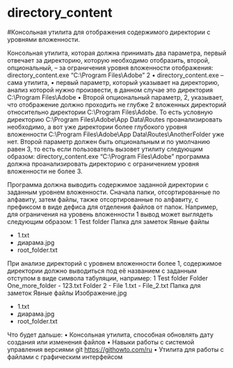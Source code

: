 # directory_content
#Консольная утилита для отображения содержимого директории с уровнями вложенности.

Консольная утилита, которая должна принимать два параметра, первый отвечает за директорию, которую необходимо отобразить, второй, опциональный, – за ограничения уровня вложенности отображения:
directory_content.exe “C:\Program Files\Adobe” 2
•	directory_content.exe – сама утилита,
•	первый параметр, который указывает на директорию, анализ которой нужно произвести, в данном случае это директория C:\Program Files\Adobe
•	Второй опциональный параметр, 2, указывает, что отображение должно проходить не глубже 2 вложенных директорий относительно директории C:\Program Files\Adobe. То есть условную директорию C:\Program Files\Adobe\App Data\Routes проанализировать необходимо, а вот уже директории более глубокого уровня вложенности C:\Program Files\Adobe\App Data\Routes\AnotherFolder уже нет.
Второй параметр должен быть опциональным и по умолчанию равен 3, то есть если пользователь вызовет утилиту следующим образом:
directory_content.exe “C:\Program Files\Adobe”
программа должна проанализировать директорию с ограничением уровня вложенности не более 3.
 
Программа должна выводить содержимое заданной директории с заданным уровнем вложенности. Сначала папки, отсортированные по алфавиту, затем файлы, также отсортированные по алфавиту, с префиксом в виде дефиса для отделения файлов от папок. Например, для ограничения на уровень вложенности 1 вывод может выглядеть следующим образом:
1 Test folder
Папка для заметок
Явные файлы
- 1.txt
- диарама.jpg
- root_folder.txt
 
При анализе директорий с уровнем вложенности более 1, содержимое директории должно выводиться под её названием с заданным отступом в виде символа табуляции, например:
1 Test folder
                Folder
                                One_more_folder
                                - 123.txt
                Folder 2
                - File 1.txt
                - File_2.txt
Папка для заметок
Явные файлы
                Изображение.jpg
- 1.txt
- диарама.jpg
- root_folder.txt
 
 
Что будет дальше:
•	Консольная утилита, способная обновлять дату создания или изменения файлов
•	Навыки работы с системой управления версиями git https://githowto.com/ru
•	Утилита для работы с файлами с графическим интерфейсом
